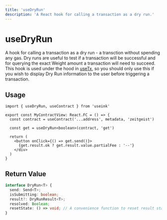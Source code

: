 ```yaml
---
title: 'useDryRun'
description: 'A React hook for calling a transaction as a dry run.'
---
```


# useDryRun

A hook for calling a transaction as a dry run - a transction without spending any gas. Dry
runs are useful to test if a transaction will be successful and for querying the exact
Weight amount a transaction will need to succeed. This hook is used under the hood in
[useTx](/frontend/core/hooks/contracts/use-tx), so you should only use this if you wish to
display Dry Run information to the user before triggering a transaction.

## Usage

```tsx
import { useDryRun, useContract } from 'useink'

export const MyContractView: React.FC = () => {
  const contract = useContract('...address', metadata, 'zeitgeist')
  
  const get = useDryRun<boolean>(contract, 'get')

  return (
    <button onClick={() => get.send()}>
      {get.result.ok ? get.result.value.partialFee : '--'}
    </div>
  )
}
```

## Return Value

```ts
interface DryRun<T> {
  send: Send<T>;
  isSubmitting: boolean;
  result?: DryRunResult<T>;
  resolved: Boolean;
  resetState: () => void; // A convenience function to reset result state
}
```